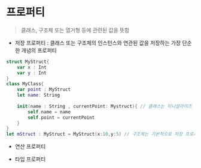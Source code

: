 # 프로퍼티

> 클래스, 구조체 또는 열거형 등에 관련된 값을 뜻함

- 저장 프로퍼티 : 클래스 또는 구조체의 인스턴스와 연관된 값을 저장하는 가장 단순한 개념의 프로퍼티

```swift
struct MyStruct{
    var x : Int
    var y : Int 
}
class MyClass{
    var point : MyStruct
    let name: String
    
    init(name : String , currentPoint: Mystruct){ // 클래스는 이니셜라이즈 클래스 별도생성
        self.name = name
        self.point = currentPoint 
    }
}
let mStruct : MyStruct = MyStruct(x:10,y:5) // 구조체는 기본적으로 저장 프로퍼티를 매겨변수로 가지는 이니셜라이즈가 존대 
```

- 연산 프로퍼티


- 타입 프로퍼티